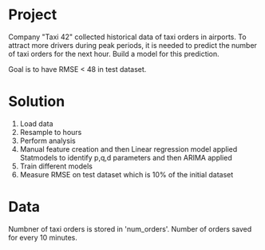Project
=================
Company "Taxi 42" collected historical data of taxi orders in airports. 
To attract more drivers during peak periods, it is needed to predict the number of taxi orders for the next hour. Build a model for this prediction.


Goal is to have RMSE < 48 in test dataset. 

Solution
=================
1. Load data
2. Resample to hours
3. Perform analysis 
4. Manual feature creation and then Linear regression model applied
Statmodels to identify p,q,d parameters and then ARIMA applied
5. Train different models 
6. Measure RMSE on test dataset which is 10% of the initial dataset


Data
=================

Numbner of taxi orders is stored in 'num_orders'. 
Number of orders saved for every 10 minutes. 


